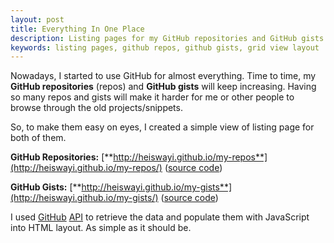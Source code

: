 ```yaml
---
layout: post
title: Everything In One Place
description: Listing pages for my GitHub repositories and GitHub gists.
keywords: listing pages, github repos, github gists, grid view layout
---
```


Nowadays, I started to use GitHub for almost everything. Time to time, my **GitHub repositories** (repos) and **GitHub gists** will keep increasing. Having so many repos and gists will make it harder for me or other people to browse through the old projects/snippets.

So, to make them easy on eyes, I created a simple view of listing page for both of them.

**GitHub Repositories:** [**http://heiswayi.github.io/my-repos**](http://heiswayi.github.io/my-repos/) ([source code](https://github.com/heiswayi/my-repos))

**GitHub Gists:** [**http://heiswayi.github.io/my-gists**](http://heiswayi.github.io/my-gists/) ([source code](https://github.com/heiswayi/my-gists))

I used [GitHub](https://developer.github.com/v3/repos/) [API](https://developer.github.com/v3/gists/) to retrieve the data and populate them with JavaScript into HTML layout. As simple as it should be.

